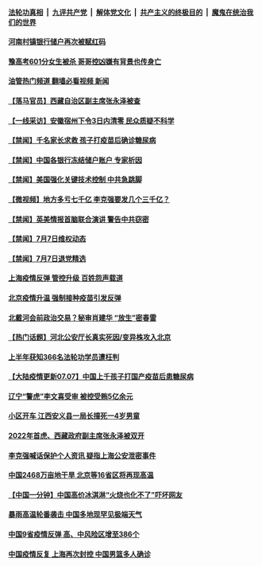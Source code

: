 ####  [法轮功真相](../../../../basic/blob/master/README.md?t=07080631) &nbsp;|&nbsp; [九评共产党](../../../../9ping.md/blob/master/README.md?t=07080631) &nbsp;|&nbsp; [解体党文化](../../../../jtdwh.md/blob/master/README.md?t=07080631)  &nbsp;|&nbsp; [共产主义的终极目的](../../../../gczydzjmd.md/blob/master/README.md?t=07080631) &nbsp;|&nbsp; [魔鬼在统治我们的世界](../../../../mgztzwmdsj.md/blob/master/README.md?t=07080631) 

#### [河南村镇银行储户再次被赋红码](../pages/prog204/a103473879.md?t=07080631) 

#### [豫高考601分女生被杀 哥哥控凶嫌有背景也传身亡](../pages/prog204/a103473835.md?t=07080631) 

#### [油管热门频道 翻墙必看视频 新闻](http://45.76.130.85:81/youtube.html?07080631)

#### [【落马官员】西藏自治区副主席张永泽被查](../pages/prog204/a103473789.md?t=07080631) 

#### [【一线采访】安徽宿州下令3日内清零 民众质疑不科学](../pages/prog204/a103473797.md?t=07080631) 

#### [【禁闻】千名家长求救 孩子打疫苗后确诊糖尿病](../pages/prog204/a103473691.md?t=07080631) 

#### [【禁闻】中国各银行冻结储户账户 专家析因](../pages/prog204/a103473690.md?t=07080631) 

#### [【禁闻】美国强化关键技术控制 中共急跳脚](../pages/prog204/a103473694.md?t=07080631) 


#### [【微视频】地方多亏七千亿 李克强要发几个三千亿？](../pages/prog204/a103473686.md?t=07080631) 

#### [【禁闻】英美情报首脑联合演讲 警告中共窃密](../pages/prog204/a103473678.md?t=07080631) 

#### [【禁闻】7月7日维权动态](../pages/prog204/a103473682.md?t=07080631) 

#### [【禁闻】7月7日退党精选](../pages/prog204/a103473680.md?t=07080631) 


#### [上海疫情反弹 管控升级 百姓怨声载道](../pages/prog204/a103473509.md?t=07080631) 

#### [北京疫情升温 强制接种疫苗引发反弹](../pages/prog204/a103473505.md?t=07080631) 

#### [北戴河会前政治交易？秘审肖建华 “放生”密春雷](../pages/prog204/a103473591.md?t=07080631) 


#### [【热门话题】河北公安厅长真实死因/变异株攻入北京](../pages/prog204/a103473455.md?t=07080631) 

#### [上半年获知366名法轮功学员遭枉判](../pages/prog204/a103473462.md?t=07080631) 

#### [【大陆疫情更新07.07】中国上千孩子打国产疫苗后患糖尿病](../pages/prog204/a103466333.md?t=07080631) 

#### [辽宁“警虎”李文喜受审 被控受贿5亿余元](../pages/prog204/a103473492.md?t=07080631) 

#### [小区开车 江西安义县一局长撞死一4岁男童](../pages/prog204/a103473451.md?t=07080631) 

#### [2022年首虎、西藏政府副主席张永泽被双开](../pages/prog204/a103473371.md?t=07080631) 


#### [李克强喊话保护个人资讯 疑指上海公安泄密事件](../pages/prog204/a103473392.md?t=07080631) 

#### [中国2468万亩地干旱 北京等16省区将再现高温](../pages/prog204/a103473240.md?t=07080631) 

#### [【中国一分钟】中国高价冰淇淋“火烧也化不了”吓坏网友](../pages/prog204/a103473274.md?t=07080631) 

#### [暴雨高温轮番袭击 中国多地现罕见极端天气](../pages/prog204/a103473265.md?t=07080631) 

#### [中国9省疫情反弹 高、中风险区增至386个](../pages/prog204/a103473298.md?t=07080631) 

#### [中国疫情反复 上海再次封控 中国男篮多人确诊](../pages/prog204/a103473267.md?t=07080631) 

<img src='http://gfw-breaker.win/goodnews/indexes/prog204.md' width='0px' height='0px'/>

